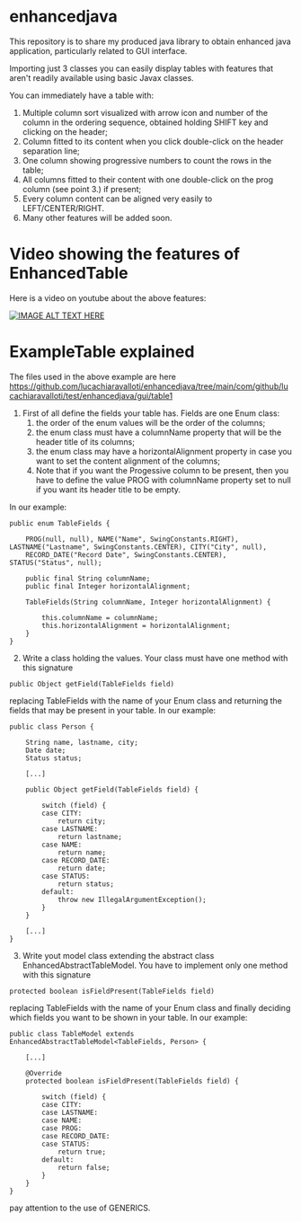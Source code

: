 # enhancedjava
This repository is to share my produced java library to obtain enhanced java application, particularly related to GUI interface.

Importing just 3 classes you can easily display tables with features that aren't readily available using basic Javax classes.

You can immediately have a table with:
1. Multiple column sort visualized with arrow icon and number of the column in the ordering sequence, obtained holding SHIFT key and clicking on the header;
2. Column fitted to its content when you click double-click on the header separation line;
3. One column showing progressive numbers to count the rows in the table;
4. All columns fitted to their content with one double-click on the prog column (see point 3.) if present;
5. Every column content can be aligned very easily to LEFT/CENTER/RIGHT.
6. Many other features will be added soon.

# Video showing the features of EnhancedTable
Here is a video on youtube about the above features:

[![IMAGE ALT TEXT HERE](https://img.youtube.com/vi/lX15lL8aTiw/0.jpg)](https://www.youtube.com/watch?v=lX15lL8aTiw)

# ExampleTable explained
The files used in the above example are here https://github.com/lucachiaravalloti/enhancedjava/tree/main/com/github/lucachiaravalloti/test/enhancedjava/gui/table1

1. First of all define the fields your table has. Fields are one Enum class:
   1. the order of the enum values will be the order of the columns;
   2. the enum class must have a columnName property that will be the header title of its columns;
   3. the enum class may have a horizontalAlignment property in case you want to set the content alignment of the columns;
   4. Note that if you want the Progessive column to be present, then you have to define the value PROG with columnName property set to null if you want its header title to be empty.
  
In our example:
```
public enum TableFields {

	PROG(null, null), NAME("Name", SwingConstants.RIGHT), LASTNAME("Lastname", SwingConstants.CENTER), CITY("City", null),
	RECORD_DATE("Record Date", SwingConstants.CENTER), STATUS("Status", null);

	public final String columnName;
	public final Integer horizontalAlignment;

	TableFields(String columnName, Integer horizontalAlignment) {

		this.columnName = columnName;
		this.horizontalAlignment = horizontalAlignment;
	}
}
```
2. Write a class holding the values. Your class must have one method with this signature
```
public Object getField(TableFields field)
```
replacing TableFields with the name of your Enum class and returning the fields that may be present in your table. In our example:
```
public class Person {

	String name, lastname, city;
	Date date;
	Status status;

	[...]

	public Object getField(TableFields field) {

		switch (field) {
		case CITY:
			return city;
		case LASTNAME:
			return lastname;
		case NAME:
			return name;
		case RECORD_DATE:
			return date;
		case STATUS:
			return status;
		default:
			throw new IllegalArgumentException();
		}
	}

	[...]
}
```
3. Write yout model class extending the abstract class EnhancedAbstractTableModel. You have to implement only one method with this signature
```
protected boolean isFieldPresent(TableFields field)
```
replacing TableFields with the name of your Enum class and finally deciding which fields you want to be shown in your table. In our example:
```
public class TableModel extends EnhancedAbstractTableModel<TableFields, Person> {

	[...]

	@Override
	protected boolean isFieldPresent(TableFields field) {

		switch (field) {
		case CITY:
		case LASTNAME:
		case NAME:
		case PROG:
		case RECORD_DATE:
		case STATUS:
			return true;
		default:
			return false;
		}
	}
}
```
pay attention to the use of GENERICS.
